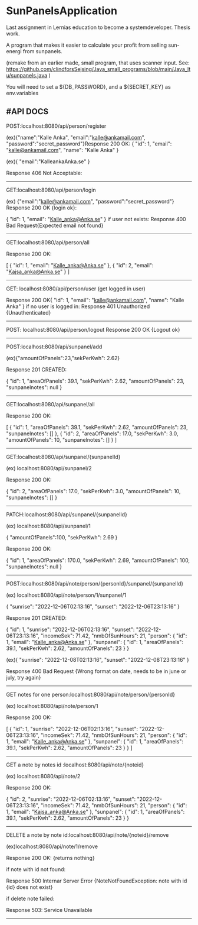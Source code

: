 # SunPanelsApplication
Last assignment in Lernias education to become a systemdeveloper. Thesis work. 

A program that makes it easier to calculate your profit from selling sun-energi from sunpanels.

(remake from an earlier made, small program, that uses scanner input. See: https://github.com/clindforsSejsing/Java_small_programs/blob/main/Java_ltu/sunpanels.java )

You will need to set a ${DB_PASSWORD}, and a ${SECRET_KEY} as env.variables

#API DOCS
-----
POST:localhost:8080/api/person/register

(ex){"name":"Kalle Anka",
"email":"kalle@ankamail.com",
"password":"secret_password"}Response 200 OK:
{
"id": 1,
"email": "kalle@ankamail.com",
"name": "Kalle Anka"
}

(ex){
"email":"KalleankaAnka.se"
}

Response 406 Not Acceptable:

------
GET:localhost:8080/api/person/login

(ex) {"email":"kalle@ankamail.com", "password":"secret_password"}
Response 200 OK {login ok}:

{
"id": 1,
"email": "Kalle_anka@Anka.se"
}
if user not exists: 
Response 400 Bad Request{Expected email not found}

-------
GET:localhost:8080/api/person/all

Response 200 OK:

[
{
"id": 1,
"email": "Kalle_anka@Anka.se"
},
{
"id": 2,
"email": "Kajsa_anka@Anka.se"
}
]

----
GET: localhost:8080/api/person/user
(get logged in user)

Response 200 OK{
"id": 1,
"email": "kalle@ankamail.com",
"name": "Kalle Anka"
}
if no user is logged in: 
Response 401 Unauthorized {Unauthenticated}

-------
POST: localhost:8080/api/person/logout
 Response 200 OK {Logout ok}

------

POST:localhost:8080/api/sunpanel/add

(ex){"amountOfPanels":23,"sekPerKwh": 2.62}

Response 201 CREATED:

{
"id": 1,
"areaOfPanels": 39.1,
"sekPerKwh": 2.62,
"amountOfPanels": 23,
"sunpanelnotes": null
}

----
GET:localhost:8080/api/sunpanel/all

Response 200 OK:

[
{
"id": 1,
"areaOfPanels": 39.1,
"sekPerKwh": 2.62,
"amountOfPanels": 23,
"sunpanelnotes": []
},
{
"id": 2,
"areaOfPanels": 17.0,
"sekPerKwh": 3.0,
"amountOfPanels": 10,
"sunpanelnotes": []
}
]

----

GET:localhost:8080/api/sunpanel/{sunpanelId}

(ex) localhost:8080/api/sunpanel/2

Response 200 OK:

{
"id": 2,
"areaOfPanels": 17.0,
"sekPerKwh": 3.0,
"amountOfPanels": 10,
"sunpanelnotes": []
}

----
PATCH:localhost:8080/api/sunpanel/{sunpanelId}

(ex) localhost:8080/api/sunpanel/1

{
"amountOfPanels":100,
"sekPerKwh": 2.69
}

Response 200 OK:

{
"id": 1,
"areaOfPanels": 170.0,
"sekPerKwh": 2.69,
"amountOfPanels": 100,
"sunpanelnotes": null
}

-----------
POST:localhost:8080/api/note/person/{personId}/sunpanel/{sunpanelId}

(ex) localhost:8080/api/note/person/1/sunpanel/1

{
"sunrise": "2022-12-06T02:13:16",
"sunset": "2022-12-06T23:13:16"
}

Response 201 CREATED:

{
"id": 1,
"sunrise": "2022-12-06T02:13:16",
"sunset": "2022-12-06T23:13:16",
"incomeSek": 71.42,
"nmbOfSunHours": 21,
"person": {
"id": 1,
"email": "Kalle_anka@Anka.se"
},
"sunpanel": {
"id": 1,
"areaOfPanels": 39.1,
"sekPerKwh": 2.62,
"amountOfPanels": 23
}
}

(ex){
"sunrise": "2022-12-08T02:13:16",
"sunset": "2022-12-08T23:13:16"
}

Response 400 Bad Request {Wrong format on date, needs to be in june or july, try again}

----
GET notes for one person:localhost:8080/api/note/person/{personId}

(ex) localhost:8080/api/note/person/1

Response 200 OK:

[
{
"id": 1,
"sunrise": "2022-12-06T02:13:16",
"sunset": "2022-12-06T23:13:16",
"incomeSek": 71.42,
"nmbOfSunHours": 21,
"person": {
"id": 1,
"email": "Kalle_anka@Anka.se"
},
"sunpanel": {
"id": 1,
"areaOfPanels": 39.1,
"sekPerKwh": 2.62,
"amountOfPanels": 23
}
}
]

-------
GET a note by notes id :localhost:8080/api/note/{noteid}

(ex) localhost:8080/api/note/2

Response 200 OK:

{
"id": 2,
"sunrise": "2022-12-06T02:13:16",
"sunset": "2022-12-06T23:13:16",
"incomeSek": 71.42,
"nmbOfSunHours": 21,
"person": {
"id": 1,
"email": "Kajsa_anka@Anka.se"
},
"sunpanel": {
"id": 1,
"areaOfPanels": 39.1,
"sekPerKwh": 2.62,
"amountOfPanels": 23
}
}

-----
DELETE a note by note id:localhost:8080/api/note/{noteid}/remove

(ex)localhost:8080/api/note/1/remove

Response 200 OK: {returns nothing}

if note with id not found: 

Response 500 Internar Server Error {NoteNotFoundException: note with id {id} does not exist}

if delete note failed: 

Response 503: Service Unavailable

----
